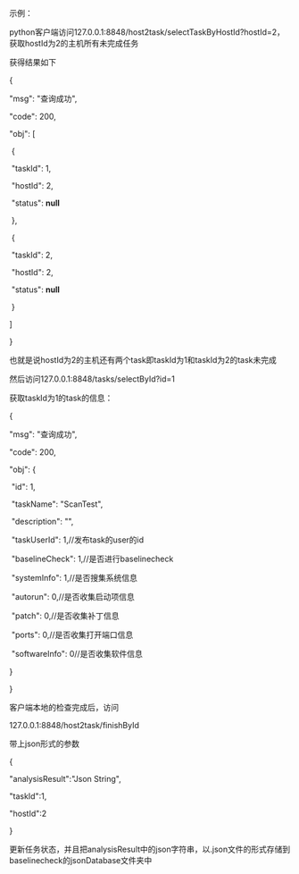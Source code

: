 示例：

python客户端访问127.0.0.1:8848/host2task/selectTaskByHostId?hostId=2，获取hostId为2的主机所有未完成任务

获得结果如下

{

  "msg": "查询成功",

  "code": 200,

  "obj": [

​    {

​      "taskId": 1,

​      "hostId": 2,

​      "status": **null**

​    },

​    {

​      "taskId": 2,

​      "hostId": 2,

​      "status": **null**

​    }

  ]

}

也就是说hostId为2的主机还有两个task即taskId为1和taskId为2的task未完成

然后访问127.0.0.1:8848/tasks/selectById?id=1

获取taskId为1的task的信息：

{

  "msg": "查询成功",

  "code": 200,

  "obj": {

​    "id": 1,

​    "taskName": "ScanTest",

​    "description": "",

​    "taskUserId": 1,//发布task的user的id

​    "baselineCheck": 1,//是否进行baselinecheck

​    "systemInfo": 1,//是否搜集系统信息

​    "autorun": 0,//是否收集启动项信息

​    "patch": 0,//是否收集补丁信息

​    "ports": 0,//是否收集打开端口信息

​    "softwareInfo": 0//是否收集软件信息

  }

}

客户端本地的检查完成后，访问

127.0.0.1:8848/host2task/finishById

带上json形式的参数

{

  "analysisResult":"Json String",

  "taskId":1,

  "hostId":2

}

更新任务状态，并且把analysisResult中的json字符串，以.json文件的形式存储到baselinecheck的jsonDatabase文件夹中